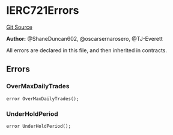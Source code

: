 # IERC721Errors
[Git Source](https://github.com/thrackle-io/tron/blob/502533a6ffb2af342c0e88aaf7562842e91b57b1/src/common/IErrors.sol)

**Author:**
@ShaneDuncan602, @oscarsernarosero, @TJ-Everett

All errors are declared in this file, and then inherited in contracts.


## Errors
### OverMaxDailyTrades

```solidity
error OverMaxDailyTrades();
```

### UnderHoldPeriod

```solidity
error UnderHoldPeriod();
```

